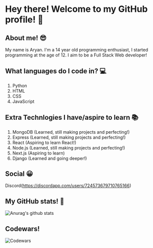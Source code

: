 # Hey there! Welcome to my GitHub profile! 👋

## About me! 😎
My name is Aryan. I'm a 14 year old programming enthusiast, I started programming at the age of 12. I aim to be a Full Stack Web developer!

## What languages do I code in? 💻

1. Python
2. HTML 
3. CSS 
4. JavaScript

## Extra Technlogies I have/aspire to learn 📚
1. MongoDB (Learned, still making projects and perfecting!)
2. Express (Learned, still making projects and perfecting!)
3. React (Aspiring to learn React!)
4. Node.js (Learned, still making projects and perfecting!)
5. Next.js (Aspiring to learn)
6. Django (Learned and going deeper!)

## Social 😀
Discord(https://discordapp.com/users/724573679710765166)

## My GitHub stats! 💯
![Anurag's github stats](https://github-readme-stats.vercel.app/api?username=Aryan566-wq&show_icons=true&theme=great-gatsby)

## Codewars!
![Codewars](https://www.codewars.com/users/Aryan566-wq/badges/large)

